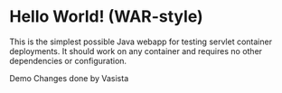 Hello World! (WAR-style)
===============

This is the simplest possible Java webapp for testing servlet container deployments.  It should work on any container and requires no other dependencies or configuration.

Demo Changes done by Vasista
